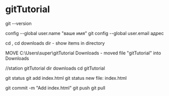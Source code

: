# gitTutorial

 git --version
 
 config --global user.name "ваше имя"
 git config --global user.email адрес
 
 cd , cd downloads
 dir - show items in directory
 
 MOVE C:\Users\super\gitTutorial Downloads - moved file "gitTutorial" into Downloads
 
 //station gitTutorial
 dir downloads
 cd gitTutorial
 
 git status
 git add index.html
 git status
  new file:   index.html
 
 git commit -m "Add index.html"
 git push
 git pull
